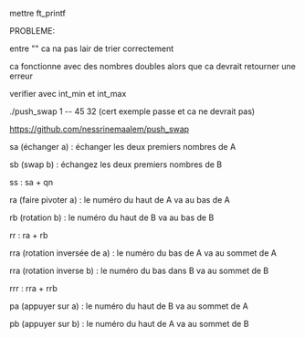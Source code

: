 
mettre ft_printf


PROBLEME:

entre "" ca na pas lair de trier correctement

ca fonctionne avec des nombres doubles alors que ca devrait retourner une erreur

verifier avec int_min et int_max

./push_swap 1 -- 45 32 (cert exemple passe et ca ne devrait pas)










https://github.com/nessrinemaalem/push_swap


sa (échanger a) : échanger les deux premiers nombres de A

sb (swap b) : échangez les deux premiers nombres de B

ss : sa + qn

ra (faire pivoter a) : le numéro du haut de A va au bas de A

rb (rotation b) : le numéro du haut de B va au bas de B

rr : ra + rb

rra (rotation inversée de a) : le numéro du bas de A va au sommet de A

rra (rotation inverse b) : le numéro du bas dans B va au sommet de B

rrr : rra + rrb

pa (appuyer sur a) : le numéro du haut de B va au sommet de A

pb (appuyer sur b) : le numéro du haut de A va au sommet de B